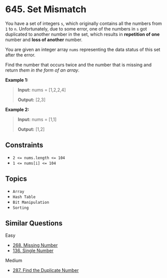 # 645. Set Mismatch

You have a set of integers `s`, which originally contains all the numbers from `1` to `n`. Unfortunately, due to some error, one of the numbers in `s` got duplicated to another number in the set, which results in **repetition of one** number and **loss of another** number.

You are given an integer array `nums` representing the data status of this set after the error.

Find the number that occurs twice and the number that is missing and return _them in the form of an array_.

**Example 1:**

> **Input:** nums = \[1,2,2,4\]
>
> **Output:** \[2,3\]

**Example 2:**

>
> **Input:** nums = \[1,1\]
>
> **Output:** \[1,2\]

## Constraints

* `2 <= nums.length <= 104`
* `1 <= nums[i] <= 104`

## Topics

* `Array`
* `Hash Table`
* `Bit Manipulation`
* `Sorting`

## Similar Questions

Easy

* [268. Missing Number](../lc_268_missing_number/README.md)
* [136. Single Number](../lc_136_single_number/README.md)

Medium

* [287. Find the Duplicate Number](../lc_287_find_the_duplicate_number/README.md)
